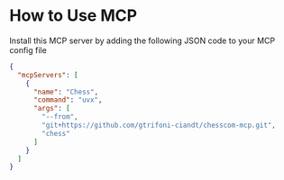 # How to Use MCP

Install this MCP server by adding the following JSON code to your MCP config file

```json
{
  "mcpServers": [
    {
      "name": "Chess",
      "command": "uvx",
      "args": [
        "--from",
        "git+https://github.com/gtrifoni-ciandt/chesscom-mcp.git",
        "chess"
      ]
    }
  ]
}
```
